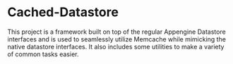 # Cached-Datastore
This project is a framework built on top of the regular Appengine Datastore interfaces and is used to seamlessly utilize Memcache while mimicking the native datastore interfaces. It also includes some utilities to make a variety of common tasks easier.
